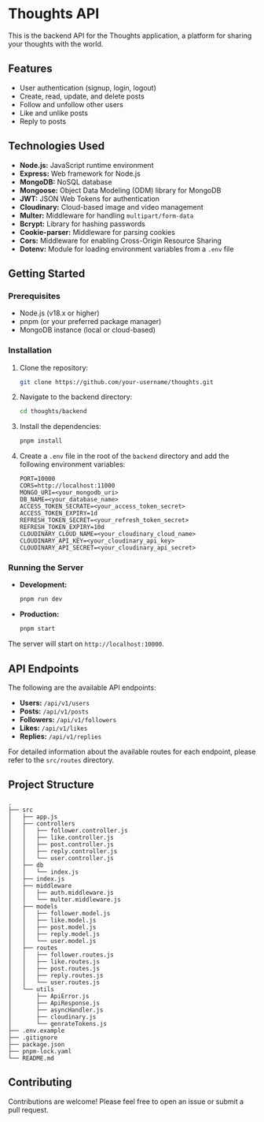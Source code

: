 # Thoughts API

This is the backend API for the Thoughts application, a platform for sharing your thoughts with the world.

## Features

*   User authentication (signup, login, logout)
*   Create, read, update, and delete posts
*   Follow and unfollow other users
*   Like and unlike posts
*   Reply to posts

## Technologies Used

*   **Node.js:** JavaScript runtime environment
*   **Express:** Web framework for Node.js
*   **MongoDB:** NoSQL database
*   **Mongoose:** Object Data Modeling (ODM) library for MongoDB
*   **JWT:** JSON Web Tokens for authentication
*   **Cloudinary:** Cloud-based image and video management
*   **Multer:** Middleware for handling `multipart/form-data`
*   **Bcrypt:** Library for hashing passwords
*   **Cookie-parser:** Middleware for parsing cookies
*   **Cors:** Middleware for enabling Cross-Origin Resource Sharing
*   **Dotenv:** Module for loading environment variables from a `.env` file

## Getting Started

### Prerequisites

*   Node.js (v18.x or higher)
*   pnpm (or your preferred package manager)
*   MongoDB instance (local or cloud-based)

### Installation

1.  Clone the repository:

    ```bash
    git clone https://github.com/your-username/thoughts.git
    ```

2.  Navigate to the backend directory:

    ```bash
    cd thoughts/backend
    ```

3.  Install the dependencies:

    ```bash
    pnpm install
    ```

4.  Create a `.env` file in the root of the `backend` directory and add the following environment variables:

    ```env
    PORT=10000
    CORS=http://localhost:11000
    MONGO_URI=<your_mongodb_uri>
    DB_NAME=<your_database_name>
    ACCESS_TOKEN_SECRATE=<your_access_token_secret>
    ACCESS_TOKEN_EXPIRY=1d
    REFRESH_TOKEN_SECRET=<your_refresh_token_secret>
    REFRESH_TOKEN_EXPIRY=10d
    CLOUDINARY_CLOUD_NAME=<your_cloudinary_cloud_name>
    CLOUDINARY_API_KEY=<your_cloudinary_api_key>
    CLOUDINARY_API_SECRET=<your_cloudinary_api_secret>
    ```

### Running the Server

*   **Development:**

    ```bash
    pnpm run dev
    ```

*   **Production:**

    ```bash
    pnpm start
    ```

The server will start on `http://localhost:10000`.

## API Endpoints

The following are the available API endpoints:

*   **Users:** `/api/v1/users`
*   **Posts:** `/api/v1/posts`
*   **Followers:** `/api/v1/followers`
*   **Likes:** `/api/v1/likes`
*   **Replies:** `/api/v1/replies`

For detailed information about the available routes for each endpoint, please refer to the `src/routes` directory.

## Project Structure

```
.
├── src
│   ├── app.js
│   ├── controllers
│   │   ├── follower.controller.js
│   │   ├── like.controller.js
│   │   ├── post.controller.js
│   │   ├── reply.controller.js
│   │   └── user.controller.js
│   ├── db
│   │   └── index.js
│   ├── index.js
│   ├── middleware
│   │   ├── auth.middleware.js
│   │   └── multer.middleware.js
│   ├── models
│   │   ├── follower.model.js
│   │   ├── like.model.js
│   │   ├── post.model.js
│   │   ├── reply.model.js
│   │   └── user.model.js
│   ├── routes
│   │   ├── follower.routes.js
│   │   ├── like.routes.js
│   │   ├── post.routes.js
│   │   ├── reply.routes.js
│   │   └── user.routes.js
│   └── utils
│       ├── ApiError.js
│       ├── ApiResponse.js
│       ├── asyncHandler.js
│       ├── cloudinary.js
│       └── genrateTokens.js
├── .env.example
├── .gitignore
├── package.json
├── pnpm-lock.yaml
└── README.md
```

## Contributing

Contributions are welcome! Please feel free to open an issue or submit a pull request.
